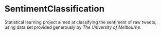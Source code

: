 # SentimentClassification
Statistical learning project aimed at classifying the sentiment of raw tweets, using data set provided generously by *The University of Melbourne*.
